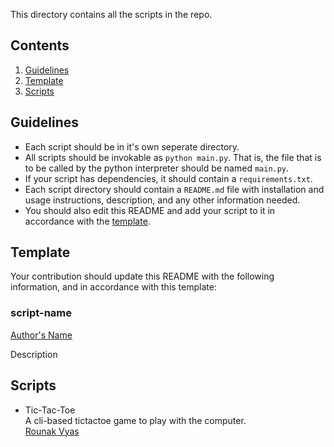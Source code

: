 This directory contains all the scripts in the repo. 

## Contents
1. [Guidelines](#guidelines)
2. [Template](#template)
3. [Scripts](#script)

## Guidelines
-  Each script should be in it's own seperate directory.
-  All scripts should be invokable as `python main.py`. That is, the file that is to be called by the python interpreter should be named `main.py`.
- If your script has dependencies, it should contain a `requirements.txt`.
- Each script directory should contain a `README.md` file with installation and usage instructions, description, and any other information needed.
- You should also edit this README and add your script to it in accordance with the [template](#template).

## Template
Your contribution should update this README with the following information, and in accordance with this template:

### script-name
[Author's Name](#)

Description

## Scripts
- Tic-Tac-Toe <br />
 A cli-based tictactoe game to play with the computer. <br/>
  [Rounak Vyas](http://www.github.com/itsron717)
